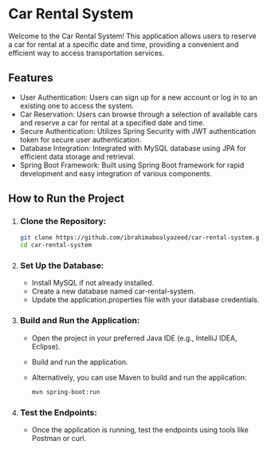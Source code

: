 # Car Rental System

Welcome to the Car Rental System! This application allows users to reserve a car for rental at a specific date and time, 
providing a convenient and efficient way to access transportation services.

## Features

- User Authentication: Users can sign up for a new account or log in to an existing one to access the system.
- Car Reservation: Users can browse through a selection of available cars and reserve a car for rental at a specified date and time.
- Secure Authentication: Utilizes Spring Security with JWT authentication token for secure user authentication.
- Database Integration: Integrated with MySQL database using JPA for efficient data storage and retrieval.
- Spring Boot Framework: Built using Spring Boot framework for rapid development and easy integration of various components.

## How to Run the Project

1. ### Clone the Repository:

   ```bash
   git clone https://github.com/ibrahimaboalyazeed/car-rental-system.git
   cd car-rental-system

2. ### Set Up the Database:
    - Install MySQL if not already installed.
    - Create a new database named car-rental-system.
    - Update the application.properties file with your database credentials.
3. ### Build and Run the Application:
    - Open the project in your preferred Java IDE (e.g., IntelliJ IDEA, Eclipse).
    - Build and run the application.
    - Alternatively, you can use Maven to build and run the application:
      
       ```bash
       mvn spring-boot:run
4. ### Test the Endpoints:

     - Once the application is running, test the endpoints using tools like Postman or curl.
